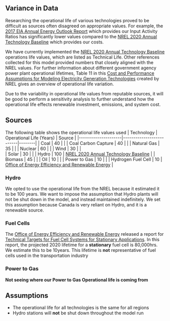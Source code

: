 ## Variance in Data
Researching the operational life of various technologies proved to be difficult as sources often disagreed on appropriate values. For example, the [2017 EIA Annual Energy Outlook Report](https://www.eia.gov/outlooks/aeo/assumptions/pdf/0554(2017).pdf) which provides our Input Activity Ratios has significantly lower values compared to the [NREL 2020 Annual Technology Baseline](https://atb.nrel.gov/electricity/2020/definitions.php) which provides our costs. 

We have currently implemented the [NREL 2020 Annual Technology Baseline](https://atb.nrel.gov/electricity/2020/definitions.php) operations life values, which are listed as Technical Life. Other references collected for this model provided numbers that closely aligned with the NREL values.  For further information about different government agency power plant operational lifetimes, Table 11 in this [Cost and Performance Assumptions for Modeling Electricity Generation Technologies](https://www.nrel.gov/docs/fy11osti/48595.pdf) created by NREL gives an overview of operational life variation. 

Due to the variability in operational life values from reputable sources, it will be good to perform a sensitivity analysis to further understand how the operational life effects renewable investment, emissions, and system cost. 

## Sources
The following table shows the operational life values used 
| Technology          | Operational Life (Years) | Source |
|---------------------|--------------------------|--------|
| Coal                | 40 			 |  |
| Coal Carbon Capture | 40 			 |  |
| Natural Gas         | 35 			 |  |
| Nuclear      	      | 60 			 |  |
| Wind         	      | 30 			 |  |             
| Solar        	      | 30 			 |  |
| Hydro        	      | 100 			 | [NREL 2020 Annual Technology Baseline](https://atb.nrel.gov/electricity/2020/definitions.php) |
| Biomass     	      | 45 			 |  |
| Oil          	      | 10   			 |  |
| Power to Gas        | 10 			 |  |
| Hydrogen Fuel Cell  | 10			 | [Office of Energy Efficiency and Renewable Energy](https://www.energy.gov/eere/fuelcells/doe-technical-targets-fuel-cell-systems-stationary-combined-heat-and-power) |

### Hydro
We opted to use the operational life from the NREL because it estimated it to be 100 years. We want to impose the assumption that Hydro plants will not be shut down in the model, and instead maintained indefinitely. We set this assumption because Canada is very reliant on Hydro, and it is a renewable source. 

### Fuel Cells
The [Office of Energy Efficiency and Renewable Energy](https://www.energy.gov/eere/fuelcells/doe-technical-targets-fuel-cell-systems-stationary-combined-heat-and-power) released a report for [Technical Targets for Fuel Cell Systems for Stationary Applications](https://www.energy.gov/eere/fuelcells/doe-technical-targets-fuel-cell-systems-stationary-combined-heat-and-power). In this report, the projected 2020 lifetime for a **stationary** fuel cell is 80,000hrs. We estimate this to be 10years. This lifetime is **not** representative of fuel cells used in the transportation industry

### Power to Gas
**Not seeing where our Power to Gas Operational life is coming from**

## Assumptions 
* The operational life for all technologies is the same for all regions
* Hydro stations will **not** be shut down throughout the model run 